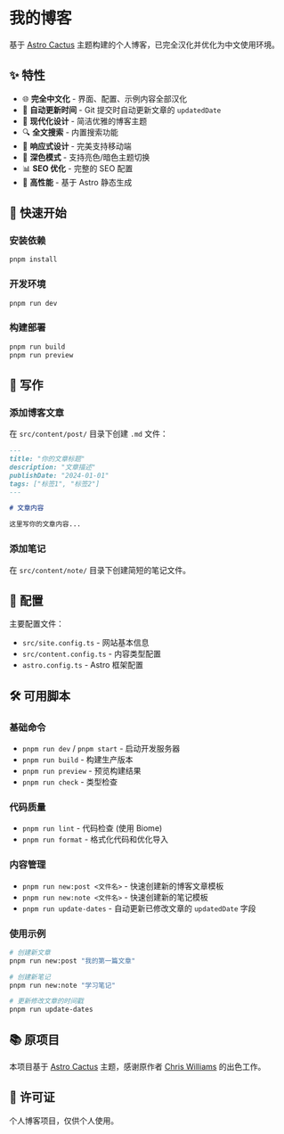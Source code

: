 # 我的博客

基于 [Astro Cactus](https://github.com/chrismwilliams/astro-theme-cactus) 主题构建的个人博客，已完全汉化并优化为中文使用环境。

## ✨ 特性

- 🌐 **完全中文化** - 界面、配置、示例内容全部汉化
- 📝 **自动更新时间** - Git 提交时自动更新文章的 `updatedDate`
- 🎨 **现代化设计** - 简洁优雅的博客主题
- 🔍 **全文搜索** - 内置搜索功能
- 📱 **响应式设计** - 完美支持移动端
- 🌙 **深色模式** - 支持亮色/暗色主题切换
- 📊 **SEO 优化** - 完整的 SEO 配置
- 🚀 **高性能** - 基于 Astro 静态生成

## 🚀 快速开始

### 安装依赖
```bash
pnpm install
```

### 开发环境
```bash
pnpm run dev
```

### 构建部署
```bash
pnpm run build
pnpm run preview
```

## 📝 写作

### 添加博客文章
在 `src/content/post/` 目录下创建 `.md` 文件：

```markdown
---
title: "你的文章标题"
description: "文章描述"
publishDate: "2024-01-01"
tags: ["标签1", "标签2"]
---

# 文章内容

这里写你的文章内容...
```

### 添加笔记
在 `src/content/note/` 目录下创建简短的笔记文件。

## 🔧 配置

主要配置文件：
- `src/site.config.ts` - 网站基本信息
- `src/content.config.ts` - 内容类型配置
- `astro.config.ts` - Astro 框架配置

## 🛠️ 可用脚本

### 基础命令
- `pnpm run dev` / `pnpm start` - 启动开发服务器
- `pnpm run build` - 构建生产版本
- `pnpm run preview` - 预览构建结果
- `pnpm run check` - 类型检查

### 代码质量
- `pnpm run lint` - 代码检查 (使用 Biome)
- `pnpm run format` - 格式化代码和优化导入

### 内容管理
- `pnpm run new:post <文件名>` - 快速创建新的博客文章模板
- `pnpm run new:note <文件名>` - 快速创建新的笔记模板
- `pnpm run update-dates` - 自动更新已修改文章的 `updatedDate` 字段

### 使用示例
```bash
# 创建新文章
pnpm run new:post "我的第一篇文章"

# 创建新笔记
pnpm run new:note "学习笔记"

# 更新修改文章的时间戳
pnpm run update-dates
```

## 📚 原项目

本项目基于 [Astro Cactus](https://github.com/chrismwilliams/astro-theme-cactus) 主题，感谢原作者 [Chris Williams](https://github.com/chrismwilliams) 的出色工作。

## 📄 许可证

个人博客项目，仅供个人使用。